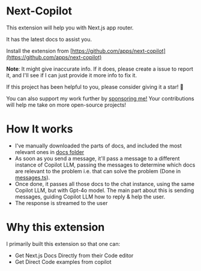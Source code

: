 # Next-Copilot

This extension will help you with Next.js app router. 

It has the latest docs to assist you.
 
Install the extension from [https://github.com/apps/next-copilot](https://github.com/apps/next-copilot)


**Note**: It might give inaccurate info. If it does, please create a issue to report it, and I'll see if I can just provide it more info to fix it.

If this project has been helpful to you, please consider giving it a star! 🌟 

You can also support my work further by [sponsoring me!](https://github.com/sponsors/anay-208/) Your contributions will help me take on more open-source projects!



# How It works

- I've manually downloaded the parts of docs, and included the most relevant ones in [docs folder](./docs)
- As soon as you send a message, it'll pass a message to a different instance of Copilot LLM, passing the messages to determine which docs are relevant to the problem i.e. that can solve the problem (Done in [messages.ts](./api/messages.ts)). 
- Once done, it passes all those docs to the chat instance, using the same Copilot LLM, but with Gpt-4o model. The main part about this is sending messages, guiding Copilot LLM how to reply & help the user.
- The response is streamed to the user


# Why this extension

I primarily built this extension so that one can:
- Get Next.js Docs Directly from their Code editor
- Get Direct Code examples from copilot



